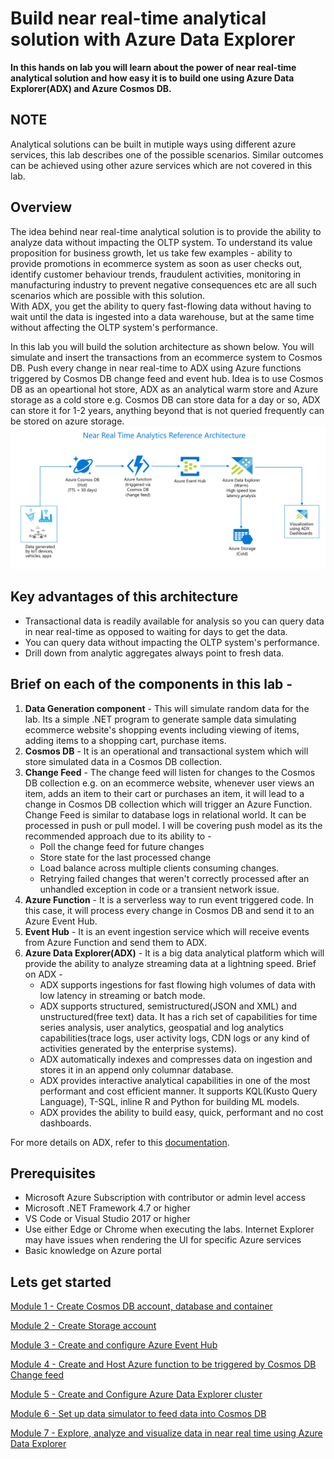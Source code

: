 # Build near real-time analytical solution with Azure Data Explorer

**In this hands on lab you will learn about the power of near real-time analytical solution and how easy it is to build one using Azure Data Explorer(ADX) and Azure Cosmos DB.**

## NOTE
Analytical solutions can be built in mutiple ways using different azure services, this lab describes one of the possible scenarios. Similar outcomes can be achieved using other azure services which are not covered in this lab.

## Overview
The idea behind near real-time analytical solution is to provide the ability to analyze data without impacting the OLTP system. To understand its value proposition for business growth, let us take few examples - ability to provide promotions in ecommerce system as soon as user checks out, identify customer behaviour trends, fraudulent activities, monitoring in manufacturing industry to prevent negative consequences etc are all such scenarios which are possible with this solution.<br>
With ADX, you get the ability to query fast-flowing data without having to wait until the data is ingested into a data warehouse, but at the same time without affecting the OLTP system's performance.

In this lab you will build the solution architecture as shown below. You will simulate and insert the transactions from an ecommerce system to Cosmos DB. Push every change in near real-time to ADX using Azure functions triggered by Cosmos DB change feed and event hub. Idea is to use Cosmos DB as an opeartional hot store, ADX as an analytical warm store and Azure storage as a cold store e.g. Cosmos DB can store data for a day or so, ADX can store it for 1-2 years, anything beyond that is not queried frequently can be stored on azure storage. 
![](images/RefArch.png)

## Key advantages of this architecture
 - Transactional data is readily available for analysis so you can query data in near real-time as opposed to waiting for days to get the data.
 - You can query data without impacting the OLTP system's performance.
 - Drill down from analytic aggregates always point to fresh data.

## Brief on each of the components in this lab -
1. **Data Generation component** - This will simulate random data for the lab. Its a simple .NET program to generate sample data simulating ecommerce website's shopping events including viewing of items, adding items to a shopping cart, purchase items. 
 2. **Cosmos DB** - It is an operational and transactional system which will store simulated data in a Cosmos DB collection.
 3. **Change Feed** - The change feed will listen for changes to the Cosmos DB collection e.g. on an ecommerce website, whenever user views an item, adds an item to their cart or purchases an item, it will lead to a change in Cosmos DB collection which will trigger an Azure Function.
Change Feed is similar to database logs in relational world. It can be processed in push or pull model. I will be covering push model as its the recommended approach due to its ability to -
    - Poll the change feed for future changes
    - Store state for the last processed change
    - Load balance across multiple clients consuming changes. 
    - Retrying failed changes that weren't correctly processed after an unhandled exception in code or a transient network issue.
4. **Azure Function** - It is a serverless way to run event triggered code. In this case, it will process every change in Cosmos DB and  send it to an Azure Event Hub.
5. **Event Hub** - It is an event ingestion service which will receive events from Azure Function and send them to ADX.
6. **Azure Data Explorer(ADX)** - It is a big data analytical platform which will provide the ability to analyze streaming data at a lightning speed. Brief on ADX -
    - ADX supports ingestions for fast flowing high volumes of data with low latency in streaming or batch mode. 
    - ADX supports structured, semistructured(JSON and XML) and unstructured(free text) data. It has a rich set of capabilities for time series analysis, user analytics, geospatial and log analytics capabilities(trace logs, user activity logs, CDN logs or any kind of activities generated by the enterprise systems). 
    - ADX automatically indexes and compresses data on ingestion and stores it in an append only columnar database.
    - ADX provides interactive analytical capabilities in one of the most performant and cost efficient manner. It supports KQL(Kusto Query Language), T-SQL, inline R and Python for building ML models.
    - ADX provides the ability to build easy, quick, performant and no cost dashboards.

For more details on ADX, refer to this [documentation](https://azure.microsoft.com/en-au/services/data-explorer/#features).

## Prerequisites
 - Microsoft Azure Subscription with contributor or admin level access
 - Microsoft .NET Framework 4.7 or higher
 - VS Code or Visual Studio 2017 or higher
 - Use either Edge or Chrome when executing the labs. Internet Explorer may have issues when rendering the UI for specific Azure services
 - Basic knowledge on Azure portal

## Lets get started
[Module 1 - Create Cosmos DB account, database and container](https://github.com/minwal/cosmos-adx-int/blob/minwal-patch-1/LabModules/Module1.md)

[Module 2 - Create Storage account](https://github.com/minwal/cosmos-adx-int/blob/minwal-patch-1/LabModules/Module2.md)

[Module 3 - Create and configure Azure Event Hub](https://github.com/minwal/cosmos-adx-int/blob/minwal-patch-1/LabModules/Module3.md)

[Module 4 - Create and Host Azure function to be triggered by Cosmos DB Change feed](https://github.com/minwal/cosmos-adx-int/blob/minwal-patch-1/LabModules/Module4.md)

[Module 5 - Create and Configure Azure Data Explorer cluster](https://github.com/minwal/cosmos-adx-int/blob/minwal-patch-1/LabModules/Module5.md)

[Module 6 - Set up data simulator to feed data into Cosmos DB](https://github.com/minwal/cosmos-adx-int/blob/minwal-patch-1/LabModules/Module6.md)

[Module 7 - Explore, analyze and visualize data in near real time using Azure Data Explorer](https://github.com/minwal/cosmos-adx-int/blob/minwal-patch-1/LabModules/Module7.md)


